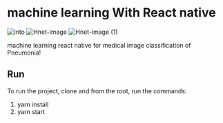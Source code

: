 # machine learning With React native



![into](https://user-images.githubusercontent.com/63067465/86029979-c8983600-ba2b-11ea-9613-a32101f43926.gif)
![Hnet-image](https://user-images.githubusercontent.com/63067465/86030681-b2d74080-ba2c-11ea-92af-a11e22a7049d.gif)
![Hnet-image (1)](https://user-images.githubusercontent.com/63067465/86030723-c5517a00-ba2c-11ea-91b8-5b551f646eef.gif)

machine learning react native for medical image classification of Pneumonia!


## Run

To run the project, clone and from the root, run the commands:

1. yarn install
2. yarn start
